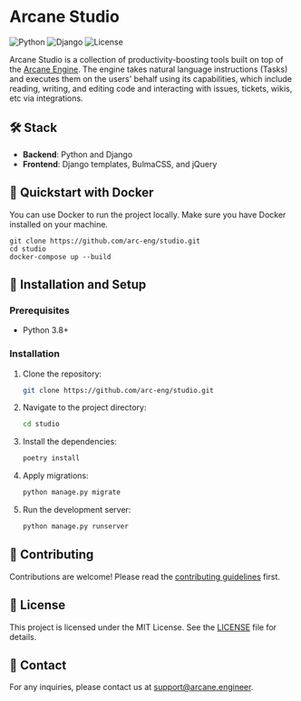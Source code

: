 # Arcane Studio

![Python](https://img.shields.io/badge/Python-3.8%2B-blue)
![Django](https://img.shields.io/badge/Django-3.2%2B-green)
![License](https://img.shields.io/badge/License-MIT-yellow)

Arcane Studio is a collection of productivity-boosting tools built on top of the [Arcane Engine](https://arcane.engineer/engine). 
The engine takes natural language instructions (Tasks) and executes them on the users' behalf using its capabilities, 
which include reading, writing, and editing code and interacting with issues, tickets, wikis, etc via integrations.

## 🛠️ Stack
- **Backend**: Python and Django
- **Frontend**: Django templates, BulmaCSS, and jQuery

## 🐳 Quickstart with Docker
You can use Docker to run the project locally. Make sure you have Docker installed on your machine.

```shell
git clone https://github.com/arc-eng/studio.git
cd studio
docker-compose up --build
```

## 🚀 Installation and Setup

### Prerequisites
- Python 3.8+

### Installation
1. Clone the repository:
   ```sh
   git clone https://github.com/arc-eng/studio.git
   ```
2. Navigate to the project directory:
   ```sh
   cd studio
   ```
3. Install the dependencies:
   ```sh
   poetry install
   ```
4. Apply migrations:
   ```sh
   python manage.py migrate
   ```
5. Run the development server:
   ```sh
   python manage.py runserver
   ```

## 🤝 Contributing
Contributions are welcome! Please read the [contributing guidelines](CONTRIBUTING.md) first.

## 📄 License
This project is licensed under the MIT License. See the [LICENSE](LICENSE) file for details.

## 📧 Contact
For any inquiries, please contact us at [support@arcane.engineer](mailto:support@arcane.engineer).
